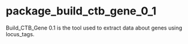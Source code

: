 # package_build_ctb_gene_0_1
Build_CTB_Gene 0.1 is the tool used to extract data about genes using locus_tags.
